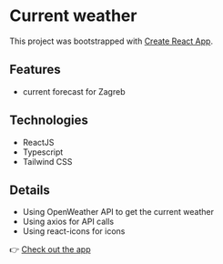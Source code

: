 # Current weather
This project was bootstrapped with [Create React App](https://github.com/facebook/create-react-app).

## Features
- current forecast for Zagreb

## Technologies
- ReactJS
- Typescript
- Tailwind CSS

## Details
- Using OpenWeather API to get the current weather
- Using axios for API calls
- Using react-icons for icons

:point_right:  [Check out the app](https://marko-krznar.github.io/react-ts-weather-app/)
